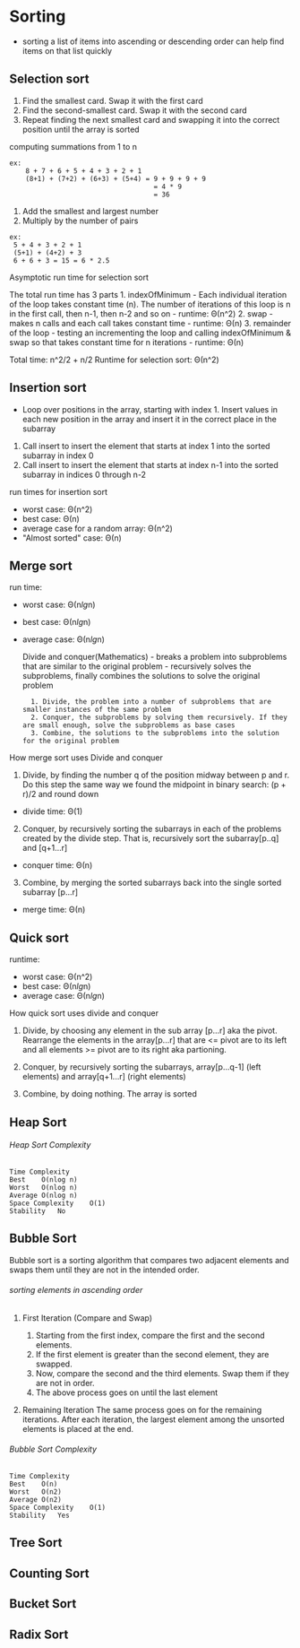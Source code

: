 # Sorting
- sorting a list of items into ascending or descending order can help find items on that list quickly

## Selection sort
1. Find the smallest card. Swap it with the first card
2. Find the second-smallest card. Swap it with the second card
3. Repeat finding the next smallest card and swapping it into the correct position until the array is sorted

computing summations from 1 to n
```
ex: 
    8 + 7 + 6 + 5 + 4 + 3 + 2 + 1
    (8+1) + (7+2) + (6+3) + (5+4) = 9 + 9 + 9 + 9
                                    = 4 * 9
                                    = 36
```

1. Add the smallest and largest number
2. Multiply by the number of pairs

```
ex:
 5 + 4 + 3 + 2 + 1
 (5+1) + (4+2) + 3
 6 + 6 + 3 = 15 = 6 * 2.5
```
 
 Asymptotic run time for selection sort
 
 The total run time has 3 parts
    1. indexOfMinimum
    - Each individual iteration of the loop takes constant time (n). 
    The number of iterations of this loop is n in the first call, then n-1, then n-2 and so on
    - runtime: Θ(n^2)
    2. swap
    - makes n calls and each call takes constant time
    - runtime: Θ(n)
    3. remainder of the loop
    - testing an incrementing the loop and calling indexOfMinimum & swap
    so that takes constant time for n iterations
    - runtime: Θ(n)

  Total time: n^2/2 + n/2
  Runtime for selection sort: Θ(n^2)

## Insertion sort
- Loop over positions in the array, starting with index 1. 
Insert values in each new position in the array and insert it in the correct place in the subarray

1. Call insert to insert the element that starts at index 1 into the sorted subarray in index 0
2. Call insert to insert the element that starts at index n-1 into the sorted subarray in indices 0 through n-2

run times for insertion sort
- worst case: Θ(n^2)
- best case: Θ(n)
- average case for a random array: Θ(n^2)
- "Almost sorted" case: Θ(n)

## Merge sort
run time:
- worst case: Θ(n*lg*n)
- best case: Θ(n*lg*n)
- average case: Θ(n*lg*n)

    Divide and conquer(Mathematics)
        - breaks a problem into subproblems that are similar to the original problem
        - recursively solves the subproblems, finally combines the solutions to solve the original problem

        1. Divide, the problem into a number of subproblems that are smaller instances of the same problem
        2. Conquer, the subproblems by solving them recursively. If they are small enough, solve the subproblems as base cases
        3. Combine, the solutions to the subproblems into the solution for the original problem

How merge sort uses Divide and conquer
1. Divide, by finding the number q of the position midway between p and r. 
Do this step the same way we found the midpoint in binary search: (p + r)/2 and round down
 - divide time: Θ(1)

2. Conquer, by recursively sorting the subarrays in each of the problems created by the divide step.
That is, recursively sort the subarray[p..q] and [q+1...r]
 - conquer time: Θ(n)

3. Combine, by merging the sorted subarrays back into the single sorted subarray [p...r]
 - merge time: Θ(n)


## Quick sort
runtime:
- worst case: Θ(n^2)
- best case: Θ(n*lg*n)
- average case: Θ(n*lg*n)

How quick sort uses divide and conquer
1. Divide, by choosing any element in the sub array [p...r] aka the pivot. 
Rearrange the elements in the array[p...r] that are <= pivot are to its left and all elements >= pivot are to its right aka partioning.

2. Conquer, by recursively sorting the subarrays, array[p...q-1] (left elements) and array[q+1...r] (right elements)

3. Combine, by doing nothing. The array is sorted


## Heap Sort


###### Heap Sort Complexity
```
Time Complexity	 
Best	O(nlog n)
Worst	O(nlog n)
Average	O(nlog n)
Space Complexity	O(1)
Stability	No
```

## Bubble Sort
Bubble sort is a sorting algorithm that compares two adjacent elements and swaps them until they are not in the intended order.

###### sorting elements in ascending order
1. First Iteration (Compare and Swap)
    1. Starting from the first index, compare the first and the second elements.
    2. If the first element is greater than the second element, they are swapped.
    3. Now, compare the second and the third elements. Swap them if they are not in order.
    4. The above process goes on until the last element

2. Remaining Iteration
The same process goes on for the remaining iterations. After each iteration, the largest element among the unsorted elements is placed at the end.

###### Bubble Sort Complexity
```
Time Complexity	 
Best	O(n)
Worst	O(n2)
Average	O(n2)
Space Complexity	O(1)
Stability	Yes
```

## Tree Sort

## Counting Sort


## Bucket Sort


## Radix Sort